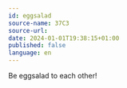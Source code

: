 ```yaml
---
id: eggsalad
source-name: 37C3
source-url:
date: 2024-01-01T19:38:15+01:00
published: false
language: en
---
```


Be eggsalad to each other!
